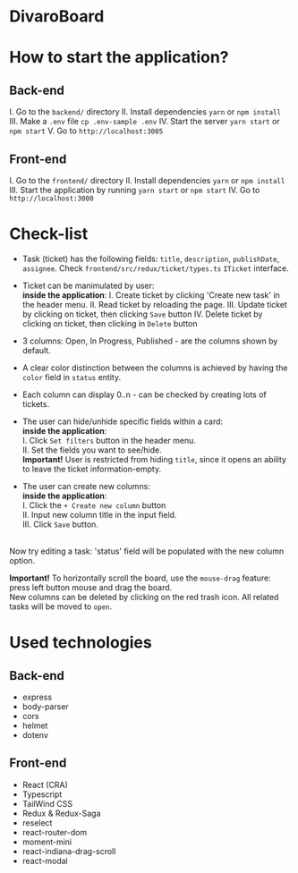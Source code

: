 # DivaroBoard

# How to start the application?

## Back-end

I. Go to the `backend/` directory
II. Install dependencies `yarn` or `npm install`
III. Make a `.env` file `cp .env-sample .env`
IV. Start the server `yarn start` or `npm start`
V. Go to `http://localhost:3005`

## Front-end

I. Go to the `frontend/` directory
II. Install dependencies `yarn` or `npm install`
III. Start the application by running `yarn start` or `npm start`
IV. Go to `http://localhost:3000`

# Check-list

- Task (ticket) has the following fields: `title`, `description`, `publishDate`, `assignee`. Check `frontend/src/redux/ticket/types.ts` `ITicket` interface.
- Ticket can be manimulated by user: <br>
__inside the application__:
I. Create ticket by clicking 'Create new task' in the header menu.
II. Read ticket by reloading the page.
III. Update ticket by clicking on ticket, then clicking `Save` button
IV. Delete ticket by clicking on ticket, then clicking in `Delete` button 

- 3 columns: Open, In Progress, Published - are the columns shown by default.
- A clear color distinction between the columns is achieved by having the `color` field in `status` entity.
- Each column can display 0..n - can be checked by creating lots of tickets.

- The user can hide/unhide specific fields within a card: <br>
__inside the application__:<br>
I. Click `Set filters` button in the header menu.<br>
II. Set the fields you want to see/hide.<br>
**Important!** User is restricted from hiding `title`, since it opens an ability to leave the ticket information-empty. <br>

- The user can create new columns: <br>
__inside the application__:<br>
I. Click the `+ Create new column` button<br>
II. Input new column title in the input field.<br>
III. Click `Save` button.<br>
<br>
Now try editing a task: 'status' field will be populated with the new column option.

**Important!**
To horizontally scroll the board, use the `mouse-drag` feature: press left button mouse and drag the board.<br>
New columns can be deleted by clicking on the red trash icon. All related tasks will be moved to `open`.


# Used technologies

## Back-end

- express
- body-parser
- cors
- helmet
- dotenv

## Front-end

- React (CRA)
- Typescript
- TailWind CSS
- Redux & Redux-Saga
- reselect
- react-router-dom
- moment-mini
- react-indiana-drag-scroll
- react-modal

